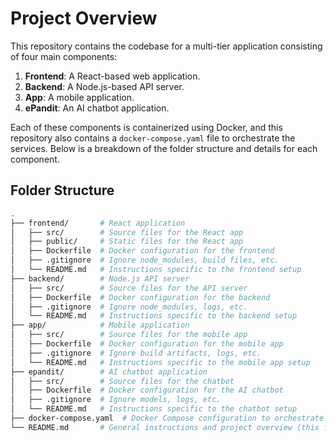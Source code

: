 # Project Overview

This repository contains the codebase for a multi-tier application consisting of four main components: 

1. **Frontend**: A React-based web application.
2. **Backend**: A Node.js-based API server.
3. **App**: A mobile application.
4. **ePandit**: An AI chatbot application.

Each of these components is containerized using Docker, and this repository also contains a `docker-compose.yaml` file to orchestrate the services. Below is a breakdown of the folder structure and details for each component.

## Folder Structure

```bash
.
├── frontend/       # React application
│   ├── src/        # Source files for the React app
│   ├── public/     # Static files for the React app
│   ├── Dockerfile  # Docker configuration for the frontend
│   ├── .gitignore  # Ignore node_modules, build files, etc.
│   └── README.md   # Instructions specific to the frontend setup
├── backend/        # Node.js API server
│   ├── src/        # Source files for the API server
│   ├── Dockerfile  # Docker configuration for the backend
│   ├── .gitignore  # Ignore node_modules, logs, etc.
│   └── README.md   # Instructions specific to the backend setup
├── app/            # Mobile application
│   ├── src/        # Source files for the mobile app
│   ├── Dockerfile  # Docker configuration for the mobile app
│   ├── .gitignore  # Ignore build artifacts, logs, etc.
│   └── README.md   # Instructions specific to the mobile app setup
├── epandit/        # AI chatbot application
│   ├── src/        # Source files for the chatbot
│   ├── Dockerfile  # Docker configuration for the AI chatbot
│   ├── .gitignore  # Ignore models, logs, etc.
│   └── README.md   # Instructions specific to the chatbot setup
├── docker-compose.yaml  # Docker Compose configuration to orchestrate all services
└── README.md       # General instructions and project overview (this file)
